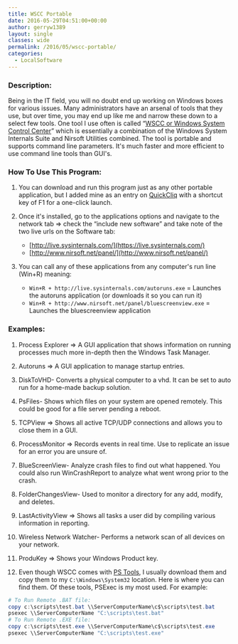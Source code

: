 ```yaml
---
title: WSCC Portable
date: 2016-05-29T04:51:00+00:00
author: gerryw1389
layout: single
classes: wide
permalink: /2016/05/wscc-portable/
categories:
  - LocalSoftware
---
```

<!--more-->

### Description:

Being in the IT field, you will no doubt end up working on Windows boxes for various issues. Many administrators have an arsenal of tools that they use, but over time, you may end up like me and narrow these down to a select few tools. One tool I use often is called &#8220;[WSCC or Windows System Control Center](http://www.kls-soft.com/wscc/)&#8221; which is essentially a combination of the Windows System Internals Suite and Nirsoft Utilities combined. The tool is portable and supports command line parameters. It's much faster and more efficient to use command line tools than GUI's.

### How To Use This Program:

1. You can download and run this program just as any other portable application, but I added mine as an entry on [QuickCliq](http://apathysoftworks.com/software/quickcliq) with a shortcut key of F1 for a one-click launch.

2. Once it's installed, go to the applications options and navigate to the network tab => check the &#8220;include new software&#8221; and take note of the two live urls on the Software tab:

   - [http://live.sysinternals.com/](https://live.sysinternals.com/)  
   - [http://www.nirsoft.net/panel/](http://www.nirsoft.net/panel/)

3. You can call any of these applications from any computer's run line (Win+R) meaning:

   - `Win+R + http://live.sysinternals.com/autoruns.exe` = Launches the autoruns application (or downloads it so you can run it)  
   - `Win+R + http://www.nirsoft.net/panel/bluescreenview.exe` = Launches the bluescreenview application

### Examples:

1. Process Explorer => A GUI application that shows information on running processes much more in-depth then the Windows Task Manager.

2. Autoruns => A GUI application to manage startup entries.

3. DiskToVHD- Converts a physical computer to a vhd. It can be set to auto run for a home-made backup solution.

4. PsFiles- Shows which files on your system are opened remotely. This could be good for a file server pending a reboot.

5. TCPView => Shows all active TCP/UDP connections and allows you to close them in a GUI.

6. ProcessMonitor => Records events in real time. Use to replicate an issue for an error you are unsure of.

7. BlueScreenView- Analyze crash files to find out what happened. You could also run WinCrashReport to analyze what went wrong prior to the crash.

8. FolderChangesView- Used to monitor a directory for any add, modify, and deletes.

9. LastActivityView => Shows all tasks a user did by compiling various information in reporting.

10. Wireless Network Watcher- Performs a network scan of all devices on your network.

11. ProduKey => Shows your Windows Product key.

12. Even though WSCC comes with [PS Tools](https://technet.microsoft.com/en-us/sysinternals/pstools.aspx), I usually download them and copy them to my `C:\Windows\System32` location. Here is where you can find them. Of these tools, PSExec is my most used. For example:

   ```powershell
   # To Run Remote .BAT file:
   copy c:\scripts\test.bat \\ServerComputerName\c$\scripts\test.bat  
   psexec \\ServerComputerName "C:\scripts\test.bat"
   # To Run Remote .EXE file:
   copy c:\scripts\test.exe \\ServerComputerName\c$\scripts\test.exe  
   psexec \\ServerComputerName "C:\scripts\test.exe"
   ```

